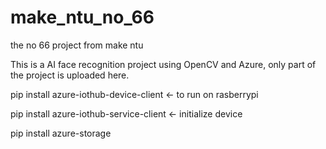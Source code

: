 # make_ntu_no_66
the no 66 project from make ntu

This is a AI face recognition project using OpenCV and Azure, only part of the project is uploaded here.

pip install azure-iothub-device-client <- to run on rasberrypi

pip install azure-iothub-service-client <- initialize device

pip install azure-storage
